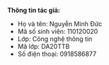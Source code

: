 **Thông tin tác giả:**
- Họ và tên: Nguyễn Minh Đức
- Mã số sinh viên: 110120020
- Lớp: Công nghệ thông tin
- Mã lớp: DA20TTB
- Số điện thoại: 0918586877
